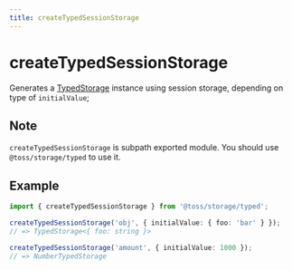 ```yaml
---
title: createTypedSessionStorage
---
```


# createTypedSessionStorage

Generates a [TypedStorage](/libraries/common/storage/src/typed/storages/typedstorage.i18n) instance using session storage, depending on type of `initialValue`;

## Note

`createTypedSessionStorage` is subpath exported module. You should use `@toss/storage/typed` to use it.

## Example

```typescript
import { createTypedSessionStorage } from '@toss/storage/typed';

createTypedSessionStorage('obj', { initialValue: { foo: 'bar' } });
// => TypedStorage<{ foo: string }>

createTypedSessionStorage('amount', { initialValue: 1000 });
// => NumberTypedStorage
```
